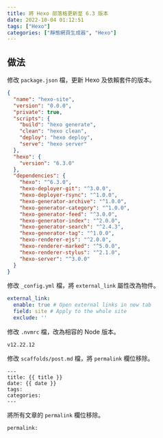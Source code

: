 ```yaml
---
title: 將 Hexo 部落格更新至 6.3 版本
date: 2022-10-04 01:12:51
tags: ["Hexo"]
categories: ["靜態網頁生成器", "Hexo"]
---
```


## 做法

修改 `package.json` 檔，更新 Hexo 及依賴套件的版本。

```JSON
{
  "name": "hexo-site",
  "version": "0.0.0",
  "private": true,
  "scripts": {
    "build": "hexo generate",
    "clean": "hexo clean",
    "deploy": "hexo deploy",
    "serve": "hexo server"
  },
  "hexo": {
    "version": "6.3.0"
  },
  "dependencies": {
    "hexo": "^6.3.0",
    "hexo-deployer-git": "^3.0.0",
    "hexo-deployer-rsync": "^1.0.0",
    "hexo-generator-archive": "^1.0.0",
    "hexo-generator-category": "^1.0.0",
    "hexo-generator-feed": "^3.0.0",
    "hexo-generator-index": "^2.0.0",
    "hexo-generator-search": "^2.4.3",
    "hexo-generator-tag": "^1.0.0",
    "hexo-renderer-ejs": "^2.0.0",
    "hexo-renderer-marked": "^5.0.0",
    "hexo-renderer-stylus": "^2.1.0",
    "hexo-server": "^3.0.0"
  }
}
```

修改 `_config.yml` 檔，將 `external_link` 屬性改為物件。

```YAML
external_link:
  enable: true # Open external links in new tab
  field: site # Apply to the whole site
  exclude: ''
```

修改 `.nvmrc` 檔，改為相容的 Node 版本。

```ENV
v12.22.12
```

修改 `scaffolds/post.md` 檔，將 `permalink` 欄位移除。

```ENV
---
title: {{ title }}
date: {{ date }}
tags:
categories: 
---
```

將所有文章的 `permalink` 欄位移除。

```ENV
permalink:
```
